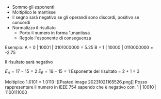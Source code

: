 - Sommo gli esponenti
- Moltiplico le mantisse
- Il segno sarà negativo se gli operandi sono discordi, positivo se concordi
- Normalizzo il risultato
	- Porto il numero in forma 1,mantissa
	- Regolo l'esponente di conseguenza

Esempio:
A = 0 | 10001 | 0101000000 = 5.25
B = 1 | 10000 | 0110000000 = -2.75

Il risultato sarà negativo

$E_A = 17 - 15 = 2$
$E_B = 16 -15 = 1$
Esponente del risultato = 2 + 1 = 3

Moltiplico 1.0101 * 1.0110
![[Pasted image 20231021165526.png]]
Posso rappresentare il numero in IEEE 754 sapendo che è negativo con:
1 | 10010 | 1100111000